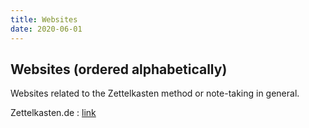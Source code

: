 ```yaml
---
title: Websites
date: 2020-06-01
---
```


## Websites (ordered alphabetically)

Websites related to the Zettelkasten method or note-taking in general.

Zettelkasten.de
:  [link](https://zettelkasten.de/)